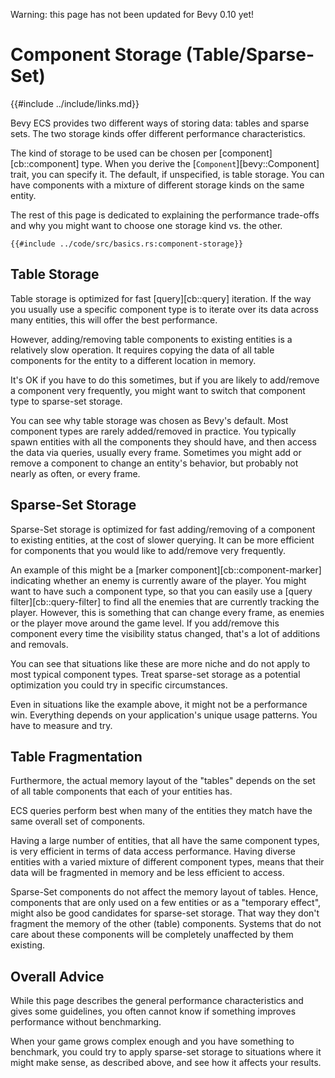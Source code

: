 Warning: this page has not been updated for Bevy 0.10 yet!

# Component Storage (Table/Sparse-Set)

{{#include ../include/links.md}}

Bevy ECS provides two different ways of storing data: tables and sparse sets.
The two storage kinds offer different performance characteristics.

The kind of storage to be used can be chosen per [component][cb::component]
type.  When you derive the [`Component`][bevy::Component] trait, you can
specify it. The default, if unspecified, is table storage. You can have
components with a mixture of different storage kinds on the same entity.

The rest of this page is dedicated to explaining the performance trade-offs
and why you might want to choose one storage kind vs. the other.

```rust,no_run,noplayground
{{#include ../code/src/basics.rs:component-storage}}
```

## Table Storage

Table storage is optimized for fast [query][cb::query] iteration. If the
way you usually use a specific component type is to iterate over its data
across many entities, this will offer the best performance.

However, adding/removing table components to existing entities is a relatively
slow operation. It requires copying the data of all table components for
the entity to a different location in memory.

It's OK if you have to do this sometimes, but if you are likely to add/remove
a component very frequently, you might want to switch that component type
to sparse-set storage.

You can see why table storage was chosen as Bevy's default. Most component
types are rarely added/removed in practice. You typically spawn entities with
all the components they should have, and then access the data via queries,
usually every frame. Sometimes you might add or remove a component to change
an entity's behavior, but probably not nearly as often, or every frame.

## Sparse-Set Storage

Sparse-Set storage is optimized for fast adding/removing of a component to
existing entities, at the cost of slower querying. It can be more efficient
for components that you would like to add/remove very frequently.

An example of this might be a [marker component][cb::component-marker]
indicating whether an enemy is currently aware of the player. You might
want to have such a component type, so that you can easily use a [query
filter][cb::query-filter] to find all the enemies that are currently
tracking the player. However, this is something that can change every frame,
as enemies or the player move around the game level. If you add/remove this
component every time the visibility status changed, that's a lot of additions
and removals.

You can see that situations like these are more niche and do not apply
to most typical component types. Treat sparse-set storage as a potential
optimization you could try in specific circumstances.

Even in situations like the example above, it might not be a performance win.
Everything depends on your application's unique usage patterns. You have to
measure and try.

## Table Fragmentation

Furthermore, the actual memory layout of the "tables" depends on the set of
all table components that each of your entities has.

ECS queries perform best when many of the entities they match have the same
overall set of components.

Having a large number of entities, that all have the same component types, is
very efficient in terms of data access performance. Having diverse entities
with a varied mixture of different component types, means that their data
will be fragmented in memory and be less efficient to access.

Sparse-Set components do not affect the memory layout of tables. Hence,
components that are only used on a few entities or as a "temporary effect",
might also be good candidates for sparse-set storage. That way they don't
fragment the memory of the other (table) components. Systems that do not
care about these components will be completely unaffected by them existing.

## Overall Advice

While this page describes the general performance characteristics and gives
some guidelines, you often cannot know if something improves performance
without benchmarking.

When your game grows complex enough and you have something to benchmark,
you could try to apply sparse-set storage to situations where it might make
sense, as described above, and see how it affects your results.
